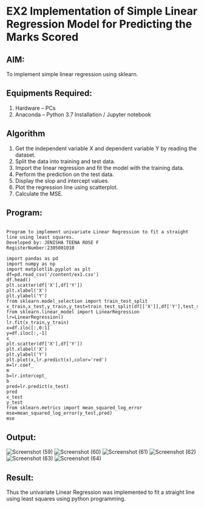 # EX2 Implementation of Simple Linear Regression Model for Predicting the Marks Scored
## AIM:
To implement simple linear regression using sklearn.

## Equipments Required:
1. Hardware – PCs
2. Anaconda – Python 3.7 Installation / Jupyter notebook

## Algorithm
1. Get the independent variable X and dependent variable Y by reading the dataset.
2. Split the data into training and test data.
3. Import the linear regression and fit the model with the training data.
4. Perform the prediction on the test data.
5. Display the slop and intercept values.
6. Plot the regression line using scatterplot.
7. Calculate the MSE.

## Program:
```

Program to implement univariate Linear Regression to fit a straight line using least squares.
Developed by: JENISHA TEENA ROSE F
RegisterNumber:2305001010

import pandas as pd
import numpy as np
import matplotlib.pyplot as plt
df=pd.read_csv('/content/ex1.csv')
df.head()
plt.scatter(df['X'],df['Y'])
plt.xlabel('X')
plt.ylabel('Y')
from sklearn.model_selection import train_test_split
x_train,x_test,y_train,y_test=train_test_split(df[['X']],df['Y'],test_size=0.2,random_state=0)
from sklearn.linear_model import LinearRegression
lr=LinearRegression()
lr.fit(x_train,y_train)
x=df.iloc[:,0:1]
y=df.iloc[:,-1]
x
plt.scatter(df['X'],df['Y'])
plt.xlabel('X')
plt.ylabel('Y')
plt.plot(x,lr.predict(x),color='red')
m=lr.coef_
m
b=lr.intercept_
b
pred=lr.predict(x_test)
pred
x_test
y_test
from sklearn.metrics import mean_squared_log_error
mse=mean_squared_log_error(y_test,pred)
mse
```

## Output:
![Screenshot (59)](https://github.com/user-attachments/assets/364b1000-abaa-4c8d-b4a7-01c4312d8397)
![Screenshot (60)](https://github.com/user-attachments/assets/75e31d6c-8ff1-47e9-a1ec-c4417f6e1652)
![Screenshot (61)](https://github.com/user-attachments/assets/639cf4df-c1a4-491b-8ca2-3e84d6441a5c)
![Screenshot (62)](https://github.com/user-attachments/assets/f1a62256-d6e9-46ae-a3c8-33f667adf467)
![Screenshot (63)](https://github.com/user-attachments/assets/b78f1f19-68f4-4992-b35f-67f0928d058c)
![Screenshot (64)](https://github.com/user-attachments/assets/e1d54af2-9c0e-452e-a566-49ee5f35dbe2)









## Result:
Thus the univariate Linear Regression was implemented to fit a straight line using least squares using python programming.
